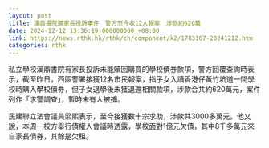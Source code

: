 ```yaml
---
layout: post
title: 漢鼎書院遭家長投訴事件　警方至今收12人報案　涉款約620萬
date: 2024-12-12 13:36:19.000000000 +08:00
link: https://news.rthk.hk/rthk/ch/component/k2/1783167-20241212.htm
categories: rthk
---
```


私立學校漢鼎書院有家長投訴未能贖回購買的學校債券款項，警方回覆查詢時表示，截至昨日，西區警署接獲12名市民報案，指子女入讀香港仔黃竹坑道一間學校時購入學校債券，但子女退學後未獲退還相關款項，涉款合共約620萬元，案件列作「求警調查」，暫時未有人被捕。

民建聯立法會議員梁熙表示，至今接獲數十宗求助，涉款共3000多萬元。他又說，本周一校方舉行債權人會議時透露，學校面對1億元欠債，其中8千多萬元來自家長債券，其餘是欠租。
